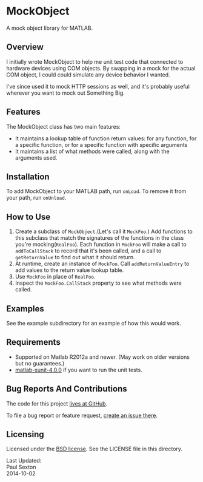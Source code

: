 MockObject
==========

A mock object library for MATLAB.

Overview
--------

I initially wrote MockObject to help me unit test code that connected to hardware devices using COM objects. By swapping in a mock for the actual COM object, I could could simulate any device behavior I wanted.

I've since used it to mock HTTP sessions as well, and it's probably useful wherever you want to mock out Something Big.

Features
--------

The MockObject class has two main features:

* It maintains a lookup table of function return values: for any function, for a specific function, or for a specific function with specific arguments
* It maintains a list of what methods were called, along with the arguments used.

Installation
------------

To add MockObject to your MATLAB path, run `onLoad`. To remove it from your path, run `onUnload`.

How to Use
----------

1. Create a subclass of `MockObject`.(Let's call it `MockFoo`.) Add functions to this subclass that match the signatures of the functions in the class you're mocking(`RealFoo`). Each function in `MockFoo` will make a call to `addToCallStack` to record that it's been called, and a call to `getReturnValue` to find out what it should return.
2. At runtime, create an instance of `MockFoo`. Call `addReturnValueEntry` to add values to the return value lookup table.
3. Use `MockFoo` in place of `RealFoo`.
4. Inspect the `MockFoo.CallStack` property to see what methods were called.

Examples
--------

See the example subdirectory for an example of how this would work.

Requirements
------------

* Supported on Matlab R2012a and newer. (May work on older versions but no guarantees.)
* [matlab-xunit-4.0.0](https://github.com/psexton/matlab-xuni) if you want to run the unit tests.

Bug Reports And Contributions
-----------------------------

The code for this project [lives at GitHub](https://github.com/psexton/MockObject).

To file a bug report or feature request, [create an issue there](https://github.com/psexton/MockObject/issues/new).

Licensing
---------

Licensed under the [BSD license](http://opensource.org/licenses/BSD-2-Clause). See the LICENSE file in this directory.


Last Updated:  
Paul Sexton  
2014-10-02